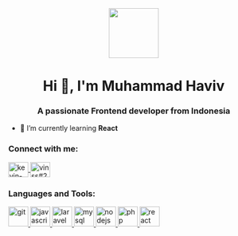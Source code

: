 
<div id="header" align="center">
  <img src="https://media.giphy.com/media/M9gbBd9nbDrOTu1Mqx/giphy.gif" width="100"/>
</div>

<h1 align="center">Hi 👋, I'm Muhammad Haviv</h1>
<h3 align="center">A passionate Frontend developer from Indonesia</h3>

- 🌱 I’m currently learning **React**

<h3 align="left">Connect with me:</h3>
<p align="left">
<!--   <a href="https://dev.to/vinssdroid" target="blank">
    <img align="center" src="https://raw.githubusercontent.com/rahuldkjain/github-profile-readme-generator/master/src/images/icons/Social/devto.svg" alt="vinssdroid" height="30" width="40" />
  </a> -->
  <a href="https://linkedin.com/in/kevin-sipahutar-b65381220" target="blank">
    <img align="center" src="https://raw.githubusercontent.com/rahuldkjain/github-profile-readme-generator/master/src/images/icons/Social/linked-in-alt.svg" alt="kevin-sipahutar-b65381220" height="30" width="40" />
  </a>
  <a href="https://discord.gg/vinss#2593" target="blank">
    <img align="center" src="https://raw.githubusercontent.com/rahuldkjain/github-profile-readme-generator/master/src/images/icons/Social/discord.svg" alt="vinss#2593" height="30" width="40" />
  </a>
</p>

<h3 align="left">Languages and Tools:</h3>
<p align="left"> 
  <a href="#" target="_blank" rel="noreferrer"> 
    <img src="https://img.icons8.com/color/48/null/git.png" alt="git" width="40" height="40"/> 
  </a> 
  <a href="#" target="_blank" rel="noreferrer"> 
    <img src="https://img.icons8.com/fluency/48/null/javascript.png" alt="javascript" width="40" height="40"/> 
  </a> 
  <a href="#" target="_blank" rel="noreferrer"> 
    <img src="https://img.icons8.com/fluency/48/null/laravel.png" alt="laravel" width="40" height="40"/> 
  </a> 
  <a href="#" target="_blank" rel="noreferrer"> 
    <img src="https://img.icons8.com/fluency/48/null/mysql-logo.png" alt="mysql" width="40" height="40"/> 
  </a>
  <a href="#" target="_blank" rel="noreferrer"> 
    <img src="https://img.icons8.com/color/48/null/nodejs.png" alt="nodejs" width="40" height="40"/> 
  </a> 
  <a href="#" target="_blank" rel="noreferrer"> 
    <img src="https://img.icons8.com/dusk/64/null/php-logo.png" alt="php" width="40" height="40"/> 
  </a> 
  <a href="#" target="_blank" rel="noreferrer"> 
    <img src="https://img.icons8.com/color/48/null/react-native.png" alt="react" width="40" height="40"/> 
  </a> 
</p>

